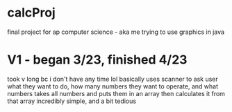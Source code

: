 # calcProj
final project for ap computer science - aka me trying to use graphics in java

# V1 - began 3/23, finished 4/23 
took v long bc i don't have any time lol
basically uses scanner to ask user what they want to do, how many numbers they want to operate, and what numbers 
takes all numbers and puts them in an array then calculates it from that array
incredibly simple, and a bit tedious 
